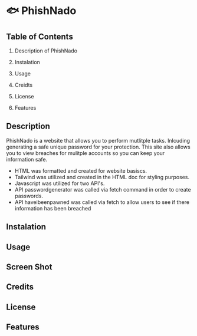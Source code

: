 # 🐟 PhishNado

## Table of Contents

1. Description of PhishNado 

2. Instalation

3. Usage

4. Creidts

5. License

6. Features

## Description
PhishNado is a website that allows you to perform mutlitple tasks. Inlcuding generating a safe unique password for your protection. This site also allows you to view breaches for mulitple accounts so you can keep your information safe. 

* HTML was formatted and created for website basiscs.
* Tailwind was utilized and created in the HTML doc for styling purposes.
* Javascript was utilized for two API's. 
* API passwordgenerator was called via fetch command in order to create passwords.
* API haveibeenpawned was called via fetch to allow users to see if there information has been breached

## Instalation


## Usage

## Screen Shot




## Credits


## License 

## Features